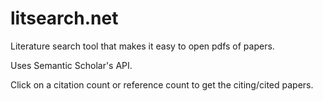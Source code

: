 # litsearch.net
Literature search tool that makes it easy to open pdfs of papers.

Uses Semantic Scholar's API.

Click on a citation count or reference count to get the citing/cited papers.
